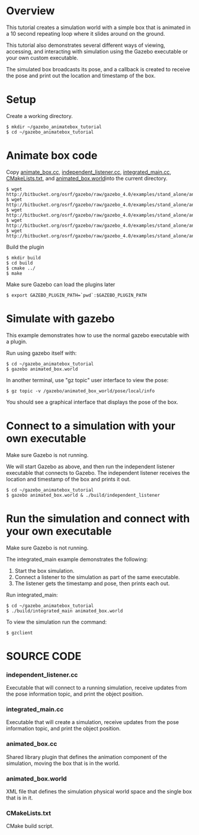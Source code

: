# Overview

This tutorial creates a simulation world with a simple box that is animated
in a 10 second repeating loop where it slides around on the ground.

This tutorial also demonstrates several different ways of viewing,
accessing, and interacting with simulation using the Gazebo executable
or your own custom executable.

The simulated box broadcasts its pose,
and a callback is created to receive the pose
and print out the location and timestamp of the box.

# Setup

Create a working directory.

~~~
$ mkdir ~/gazebo_animatebox_tutorial
$ cd ~/gazebo_animatebox_tutorial
~~~

# Animate box code

Copy [animate_box.cc](https://bitbucket.org/osrf/gazebo/src/gazebo_4.0/examples/stand_alone/animated_box/animated_box.cc), [independent_listener.cc](https://bitbucket.org/osrf/gazebo/src/gazebo_4.0/examples/stand_alone/animated_box/independent_listener.cc), [integrated_main.cc](https://bitbucket.org/osrf/gazebo/src/gazebo_4.0/examples/stand_alone/animated_box/integrated_main.cc), [CMakeLists.txt](https://bitbucket.org/osrf/gazebo/src/gazebo_4.0/examples/stand_alone/animated_box/CMakeLists.txt), and [animated_box.world](https://bitbucket.org/osrf/gazebo/src/gazebo_4.0/examples/stand_alone/animated_box/animated_box.world)into the current directory.

~~~
$ wget http://bitbucket.org/osrf/gazebo/raw/gazebo_4.0/examples/stand_alone/animated_box/animated_box.cc
$ wget http://bitbucket.org/osrf/gazebo/raw/gazebo_4.0/examples/stand_alone/animated_box/independent_listener.cc
$ wget http://bitbucket.org/osrf/gazebo/raw/gazebo_4.0/examples/stand_alone/animated_box/integrated_main.cc
$ wget http://bitbucket.org/osrf/gazebo/raw/gazebo_4.0/examples/stand_alone/animated_box/CMakeLists.txt
$ wget http://bitbucket.org/osrf/gazebo/raw/gazebo_4.0/examples/stand_alone/animated_box/animated_box.world
~~~

Build the plugin

~~~
$ mkdir build
$ cd build
$ cmake ../
$ make
~~~

Make sure Gazebo can load the plugins later

~~~
$ export GAZEBO_PLUGIN_PATH=`pwd`:$GAZEBO_PLUGIN_PATH
~~~

# Simulate with gazebo

This example demonstrates how to use the normal
gazebo executable with a plugin.

Run using gazebo itself with:

~~~
$ cd ~/gazebo_animatebox_tutorial
$ gazebo animated_box.world
~~~

In another terminal, use "gz topic" user interface to view the pose:

~~~
$ gz topic -v /gazebo/animated_box_world/pose/local/info
~~~

You should see a graphical interface that displays the pose of the box.

# Connect to a simulation with your own executable

Make sure Gazebo is not running.

We will start Gazebo as above, and then run the independent listener
executable that connects to Gazebo. The independent listener receives
the location and timestamp of the box and prints it out.

~~~
$ cd ~/gazebo_animatebox_tutorial
$ gazebo animated_box.world & ./build/independent_listener
~~~

# Run the simulation and connect with your own executable

Make sure Gazebo is not running.

The integrated_main example demonstrates the following:

1. Start the box simulation.
2. Connect a listener to the simulation as part of the same executable.
3. The listener gets the timestamp and pose, then prints each out.

Run integrated_main:

~~~
$ cd ~/gazebo_animatebox_tutorial
$ ./build/integrated_main animated_box.world
~~~

To view the simulation run the command:

~~~
$ gzclient
~~~

# SOURCE CODE

### independent_listener.cc

  Executable that will connect to a running simulation, receive updates from the pose information topic, and print the object position.

### integrated_main.cc

  Executable that will create a simulation, receive updates from the pose information topic, and print the object position.

### animated_box.cc

  Shared library plugin that defines the animation component of the simulation, moving the box that is in the world.

### animated_box.world

  XML file that defines the simulation physical world space and the single box that is in it.

### CMakeLists.txt

  CMake build script.
